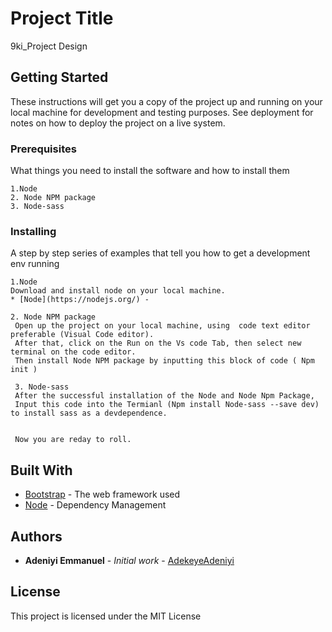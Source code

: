 # Project Title

9ki_Project Design

## Getting Started

These instructions will get you a copy of the project up and running on your local machine for development and testing purposes. See deployment for notes on how to deploy the project on a live system.

### Prerequisites

What things you need to install the software and how to install them

```
1.Node
2. Node NPM package
3. Node-sass
```

### Installing

A step by step series of examples that tell you how to get a development env running

```
1.Node
Download and install node on your local machine.
* [Node](https://nodejs.org/) - 

2. Node NPM package
 Open up the project on your local machine, using  code text editor preferable (Visual Code editor).
 After that, click on the Run on the Vs code Tab, then select new terminal on the code editor.
 Then install Node NPM package by inputting this block of code ( Npm init )
 
 3. Node-sass
 After the successful installation of the Node and Node Npm Package,
 Input this code into the Termianl (Npm install Node-sass --save dev) to install sass as a devdependence.
 
 
 Now you are reday to roll.
```

## Built With

* [Bootstrap](https://getbootstrap.com/) - The web framework used
* [Node](https://nodejs.org/) - Dependency Management



## Authors

* **Adeniyi Emmanuel** - *Initial work* - [AdekeyeAdeniyi](https://github.com/AdekeyeAdeniy)

## License

This project is licensed under the MIT License
